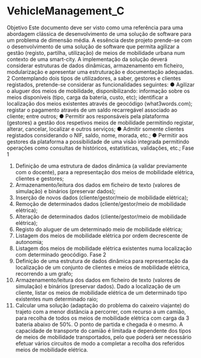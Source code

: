 # VehicleManagement_C

Objetivo
Este documento deve ser visto como uma referência para uma abordagem clássica de desenvolvimento de uma
solução de software para um problema de dimensão média. A essência deste projeto prende-se com o
desenvolvimento de uma solução de software que permita agilizar a gestão (registo, partilha, utilização) de meios
de mobilidade urbana num contexto de uma smart-city. A implementação da solução deverá considerar estruturas
de dados dinâmicas, armazenamento em ficheiro, modularização e apresentar uma estruturação e documentação
adequadas.
2
Contemplando dois tipos de utilizadores, a saber, gestores e clientes registados, pretende-se considerar as
funcionalidades seguintes:
● Agilizar o aluguer dos meios de mobilidade, disponibilizando: informação sobre os meios disponíveis (tipo,
carga da bateria, custo, etc); identificar a localização dos meios existentes através de geocódigo
(what3words.com); registar o pagamento através de um saldo recarregável associado ao cliente; entre outros;
● Permitir aos responsáveis pela plataforma (gestores) a gestão dos respetivos meios de mobilidade permitindo
registar, alterar, cancelar, localizar e outros serviços;
● Admitir somente clientes registados considerando o NIF, saldo, nome, morada, etc.;
● Permitir aos gestores da plataforma a possibilidade de uma visão integrada permitindo operações como
consultas de históricos, estatísticas, validações, etc.;
Fase 1
1. Definição de uma estrutura de dados dinâmica (a validar previamente com o docente), para a representação
dos meios de mobilidade elétrica, clientes e gestores;
2. Armazenamento/leitura dos dados em ficheiro de texto (valores de simulação) e binários (preservar dados);
3. Inserção de novos dados (cliente/gestor/meio de mobilidade elétrica);
4. Remoção de determinados dados (cliente/gestor/meio de mobilidade elétrica);
5. Alteração de determinados dados (cliente/gestor/meio de mobilidade elétrica);
6. Registo do aluguer de um determinado meio de mobilidade elétrica;
7. Listagem dos meios de mobilidade elétrica por ordem decrescente de autonomia;
8. Listagem dos meios de mobilidade elétrica existentes numa localização com determinado geocódigo.
Fase 2
1. Definição de uma estrutura de dados dinâmica para representação da localização de um conjunto de
clientes e meios de mobilidade elétrica, recorrendo a um grafo;
2. Armazenamento/leitura dos dados em ficheiro de texto (valores de simulação) e binários (preservar dados).
Dado a localização de um cliente, listar os meios de mobilidade elétrica de um determinado tipo existentes
num determinado raio;
3. Calcular uma solução (adaptação do problema do caixeiro viajante) do trajeto com a menor distância a
percorrer, com recurso a um camião, para recolha de todos os meios de mobilidade elétrica com carga da
3
bateria abaixo de 50%. O ponto de partida e chegada é o mesmo. A capacidade de transporte do camião é
limitada e dependente dos tipos de meios de mobilidade transportados, pelo que poderá ser necessário efetuar
vários circuitos de modo a completar a recolha dos referidos meios de mobilidade elétrica.
